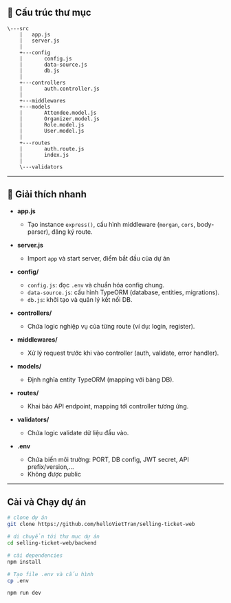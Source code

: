 

## 📂 Cấu trúc thư mục

```
\---src
    |   app.js
    |   server.js
    |
    +---config
    |       config.js
    |       data-source.js
    |       db.js
    |       
    +---controllers
    |       auth.controller.js
    |       
    +---middlewares
    +---models
    |       Attendee.model.js
    |       Organizer.model.js
    |       Role.model.js
    |       User.model.js
    |       
    +---routes
    |       auth.route.js
    |       index.js
    |       
    \---validators

```

---

## 🔑 Giải thích nhanh

- **app.js**  
  - Tạo instance `express()`, cấu hình middleware (`morgan`, `cors`, body-parser), đăng ký route.  

- **server.js**  
  - Import `app` và start server, điểm bắt đầu của dự án

- **config/**  
  - `config.js`: đọc `.env` và chuẩn hóa config chung.  
  - `data-source.js`: cấu hình TypeORM (database, entities, migrations).  
  - `db.js`: khởi tạo và quản lý kết nối DB.  

- **controllers/**  
  - Chứa logic nghiệp vụ của từng route (ví dụ: login, register).  

- **middlewares/**  
  - Xử lý request trước khi vào controller (auth, validate, error handler).  

- **models/**  
  - Định nghĩa entity TypeORM (mapping với bảng DB).  

- **routes/**  
  - Khai báo API endpoint, mapping tới controller tương ứng.  

- **validators/**  
  - Chứa logic validate dữ liệu đầu vào.  


- **.env**  
  - Chứa biến môi trường: PORT, DB config, JWT secret, API prefix/version,…  
  - Không được public

---

## Cài và Chạy dự án

```bash
# clone dự án
git clone https://github.com/helloVietTran/selling-ticket-web

# di chuyển tới thư mục dự án
cd selling-ticket-web/backend

# cài dependencies
npm install

# Tạo file .env và cấu hình
cp .env

npm run dev

